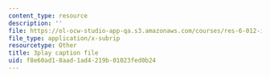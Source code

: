 ```yaml
---
content_type: resource
description: ''
file: https://ol-ocw-studio-app-qa.s3.amazonaws.com/courses/res-6-012-introduction-to-probability-spring-2018/f8e60ad18aad1ad4219b01023fed0b24_iQ2edOqEQAs.srt
file_type: application/x-subrip
resourcetype: Other
title: 3play caption file
uid: f8e60ad1-8aad-1ad4-219b-01023fed0b24
---
```

